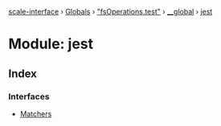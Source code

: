 [scale-interface](../README.md) › [Globals](../globals.md) › ["fsOperations.test"](_fsoperations_test_.md) › [__global](_fsoperations_test_.__global.md) › [jest](_fsoperations_test_.__global.jest.md)

# Module: jest

## Index

### Interfaces

* [Matchers](../interfaces/_fsoperations_test_.__global.jest.matchers.md)
